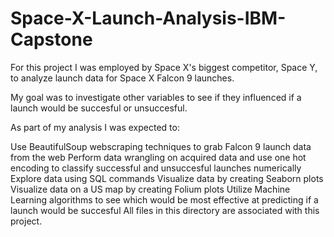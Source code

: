 # Space-X-Launch-Analysis-IBM-Capstone

For this project I was employed by Space X's biggest competitor, Space Y, to analyze launch data for Space X Falcon 9 launches.

My goal was to investigate other variables to see if they influenced if a launch would be succesful or unsuccesful.

As part of my analysis I was expected to:

Use BeautifulSoup webscraping techniques to grab Falcon 9 launch data from the web
Perform data wrangling on acquired data and use one hot encoding to classify successful and unsuccesful launches numerically
Explore data using SQL commands
Visualize data by creating Seaborn plots
Visualize data on a US map by creating Folium plots
Utilize Machine Learning algorithms to see which would be most effective at predicting if a launch would be succesful
All files in this directory are associated with this project.
